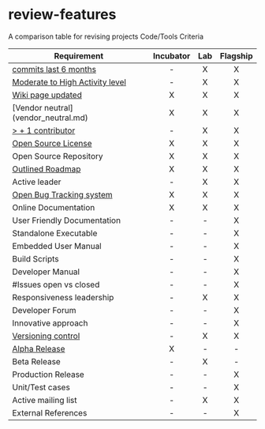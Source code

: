 # review-features
A comparison table for revising projects Code/Tools Criteria

| Requirement   |      Incubator     |          Lab       |       Flagship     |
|---------------|:------------------:|:------------------:|:------------------:|
| [commits last 6 months](Commits_6_months.md)|  - | X | X |
| [Moderate to High Activity level](http://blog.openhub.net/about-project-activity-icons/)|  - | X | X |
| [Wiki page updated](Wiki-page-updated.md) | X | X | X |
| [Vendor neutral] (vendor_neutral.md)  | X | X | X |
| [> + 1 contributor](contributors.md) | - | X | X |
| [Open Source License](licenses.md) | X | X | X |
| Open Source Repository  | X | X | X |
| [Outlined Roadmap](outlined_roadmap.md)  | X | X | X |
| Active leader  | - | X | X |
| [Open Bug Tracking system](https://en.wikipedia.org/wiki/Bug_tracking_system)  | X | X | X |
| Online Documentation  | X | X | X |
| User Friendly Documentation  | - | - | X |
| Standalone Executable  | - | - | X |
| Embedded User Manual  | - | - | X |
| Build Scripts  | - | - | X |
| Developer Manual  | - | - | X |
| #Issues open vs closed  | - | - | X |
| Responsiveness leadership  | - | X | X |
| Developer Forum  | - | - | X |
| Innovative approach  | - | - | X |
| [Versioning control](https://git-scm.com/book/en/v2/Getting-Started-About-Version-Control) | - | X | X |
| [Alpha Release](alpha_release.md)  | X | - | - |
| Beta Release  | - | X | - |
| Production Release  | - | - | X |
| Unit/Test cases  | - | - | X |
| Active mailing list  | - | X | X |
| External References  | - | - | X |
